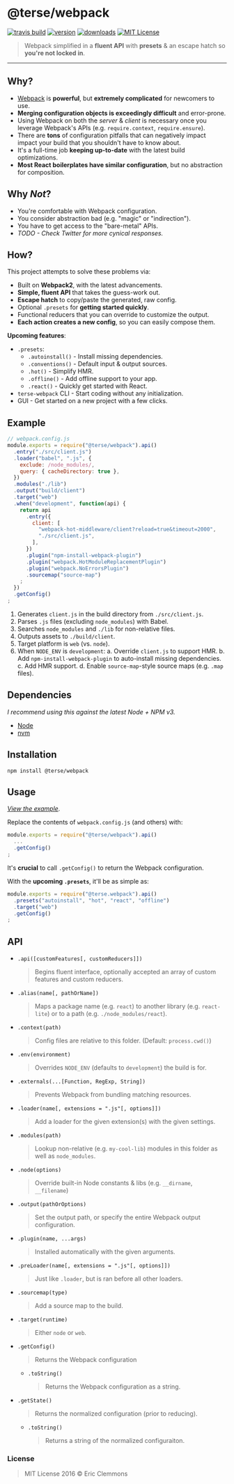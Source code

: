 # @terse/webpack

[![travis build](https://img.shields.io/travis/ericclemmons/terse-webpack.svg)](https://travis-ci.org/ericclemmons/terse-webpack)
[![version](https://img.shields.io/npm/v/terse-webpack.svg)](http://npm.im/terse-webpack)
[![downloads](https://img.shields.io/npm/dm/terse-webpack.svg)](http://npm-stat.com/charts.html?package=terse-webpack)
[![MIT License](https://img.shields.io/npm/l/terse-webpack.svg)](http://opensource.org/licenses/MIT)

> Webpack simplified in a **fluent API** with **presets** & an escape hatch so **you're not locked in**.

- - -

## Why?

- [Webpack][webpack] is **powerful**, but **extremely complicated**
  for newcomers to use.
- **Merging configuration objects is exceedingly difficult** and error-prone.
- Using Webpack on both the _server_ & _client_ is necessary once you
  leverage Webpack's APIs (e.g. `require.context`, `require.ensure`).
- There are **tons** of configuration pitfalls that can negatively impact
  impact your build that you shouldn't have to know about.
- It's a full-time job **keeping up-to-date** with the latest build optimizations.
- **Most React boilerplates have similar configuration**,
  but no abstraction for composition.

## Why _Not_?

- You're comfortable with Webpack configuration.
- You consider abstraction bad (e.g. "magic" or "indirection").
- You have to get access to the "bare-metal" APIs.
- _TODO - Check Twitter for more cynical responses._

## How?

This project attempts to solve these problems via:

- Built on **Webpack2**, with the latest advancements.
- **Simple, fluent API** that takes the guess-work out.
- **Escape hatch** to copy/paste the generated, raw config.
- Optional `.presets` for **getting started quickly**.
- Functional reducers that you can override to customize the output.
- **Each action creates a new config**, so you can easily compose them.

**Upcoming features**:

- `.presets`:
  - `.autoinstall()` - Install missing dependencies.
  - `.conventions()` - Default input & output sources.
  - `.hot()` - Simplify HMR.
  - `.offline()` - Add offline support to your app.
  - `.react()` - Quickly get started with React.
- `terse-webpack` CLI - Start coding without any initialization.
- GUI - Get started on a new project with a few clicks.

## Example

```js
// webpack.config.js
module.exports = require("@terse/webpack").api()
  .entry("./src/client.js")
  .loader("babel", ".js", {
    exclude: /node_modules/,
    query: { cacheDirectory: true },
  })
  .modules("./lib")
  .output("build/client")
  .target("web")
  .when("development", function(api) {
    return api
      .entry({
        client: [
          "webpack-hot-middleware/client?reload=true&timeout=2000",
          "./src/client.js",
        ],
      })
      .plugin("npm-install-webpack-plugin")
      .plugin("webpack.HotModuleReplacementPlugin")
      .plugin("webpack.NoErrorsPlugin")
      .sourcemap("source-map")
    ;
  })
  .getConfig()
;
```

1. Generates `client.js` in the build directory from `./src/client.js`.
2. Parses `.js` files (excluding `node_modules`) with Babel.
3. Searches `node_modules` and `./lib` for non-relative files.
4. Outputs assets to `./build/client`.
5. Target platform is `web` (vs. `node`).
6. When `NODE_ENV` is `development`:
  a. Override `client.js` to support HMR.
  b. Add `npm-install-webpack-plugin` to auto-install missing dependencies.
  c. Add HMR support.
  d. Enable `source-map`-style source maps (e.g. `.map` files).


## Dependencies

_I recommend using this against the latest Node + NPM v3._

- [Node](http://nodejs.org/)
- [nvm](https://github.com/creationix/nvm)

## Installation

```shell
npm install @terse/webpack
```

## Usage

_[View the example](/example)_.

Replace the contents of `webpack.config.js` (and others) with:

  ```js
  module.exports = require("@terse/webpack").api()
    ...
    .getConfig()
  ;
  ```

It's **crucial** to call `.getConfig()` to return the Webpack configuration.

With the **upcoming `.presets`**, it'll be as simple as:

```js
module.exports = require("@terse.webpack").api()
  .presets("autoinstall", "hot", "react", "offline")
  .target("web")
  .getConfig()
;
```

## API

- `.api([customFeatures[, customReducers]])`

  > Begins fluent interface, optionally accepted an array of custom features
  > and custom reducers.

- `.alias(name[, pathOrName])`

  > Maps a package name (e.g. `react`) to another library
  > (e.g. `react-lite`) or to a path (e.g. `./node_modules/react`).

- `.context(path)`

  > Config files are relative to this folder. (Default: `process.cwd()`)

- `.env(environment)`

  > Overrides `NODE_ENV` (defaults to `development`) the build is for.

- `.externals(...[Function, RegExp, String])`

  > Prevents Webpack from bundling matching resources.

- `.loader(name[, extensions = ".js"[, options]])`

  > Add a loader for the given extension(s) with the given settings.

- `.modules(path)`

  > Lookup non-relative (e.g. `my-cool-lib`) modules in this folder
  > as well as `node_modules`.

- `.node(options)`

  > Override built-in Node constants & libs (e.g. `__dirname`, `__filename`)

- `.output(pathOrOptions)`

  > Set the output path, or specify the entire Webpack output configuration.

- `.plugin(name, ...args)`

  > Installed automatically with the given arguments.

- `.preLoader(name[, extensions = ".js"[, options]])`

  > Just like `.loader`, but is ran before all other loaders.

- `.sourcemap(type)`

  > Add a source map to the build.

- `.target(runtime)`

  > Either `node` or `web`.

- `.getConfig()`

  > Returns the Webpack configuration

  - `.toString()`

    > Returns the Webpack configuration as a string.

- `.getState()`

  > Returns the normalized configuration (prior to reducing).

  - `.toString()`

    > Returns a string of the normalized configuraiton.

### License

> MIT License 2016 © Eric Clemmons

[webpack]: https://webpack.github.io/
